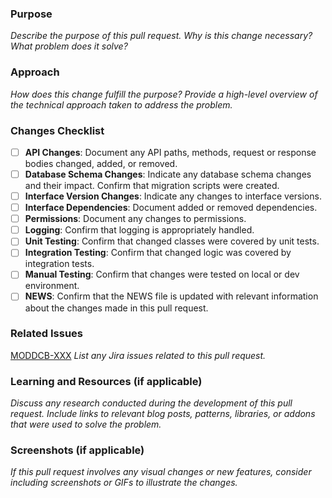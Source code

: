 ### Purpose
_Describe the purpose of this pull request. Why is this change necessary? What problem does it solve?_

### Approach
_How does this change fulfill the purpose? Provide a high-level overview of the technical approach taken to address the problem._

### Changes Checklist
- [ ] **API Changes**: Document any API paths, methods, request or response bodies changed, added, or removed.
- [ ] **Database Schema Changes**: Indicate any database schema changes and their impact. Confirm that migration scripts were created.
- [ ] **Interface Version Changes**: Indicate any changes to interface versions.
- [ ] **Interface Dependencies**: Document added or removed dependencies.
- [ ] **Permissions**: Document any changes to permissions.
- [ ] **Logging**: Confirm that logging is appropriately handled.
- [ ] **Unit Testing**: Confirm that changed classes were covered by unit tests.
- [ ] **Integration Testing**: Confirm that changed logic was covered by integration tests.
- [ ] **Manual Testing**: Confirm that changes were tested on local or dev environment.
- [ ] **NEWS**: Confirm that the NEWS file is updated with relevant information about the changes made in this pull request.

### Related Issues
[MODDCB-XXX](https://folio-org.atlassian.net/browse/MODDCB-XXX)
_List any Jira issues related to this pull request._

### Learning and Resources (if applicable)
_Discuss any research conducted during the development of this pull request. Include links to relevant blog posts, patterns, libraries, or addons that were used to solve the problem._

### Screenshots (if applicable)
_If this pull request involves any visual changes or new features, consider including screenshots or GIFs to illustrate the changes._
